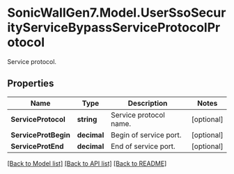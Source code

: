 # SonicWallGen7.Model.UserSsoSecurityServiceBypassServiceProtocolProtocol
Service protocol.

## Properties

Name | Type | Description | Notes
------------ | ------------- | ------------- | -------------
**ServiceProtocol** | **string** | Service protocol name. | [optional] 
**ServiceProtBegin** | **decimal** | Begin of service port. | [optional] 
**ServiceProtEnd** | **decimal** | End of service port. | [optional] 

[[Back to Model list]](../README.md#documentation-for-models) [[Back to API list]](../README.md#documentation-for-api-endpoints) [[Back to README]](../README.md)

